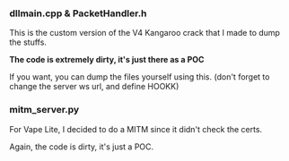 ### dllmain.cpp & PacketHandler.h

This is the custom version of the V4 Kangaroo crack that I made to dump the stuffs.

**The code is extremely dirty, it's just there as a POC**

If you want, you can dump the files yourself using this. (don't forget to change the server ws url, and define HOOKK)

### mitm_server.py

For Vape Lite, I decided to do a MITM since it didn't check the certs.

Again, the code is dirty, it's just a POC.
